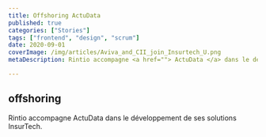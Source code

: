 ```yaml
---
title: Offshoring ActuData
published: true
categories: ["Stories"]
tags: ["frontend", "design", "scrum"]
date: 2020-09-01
coverImage: /img/articles/Aviva_and_CII_join_Insurtech_U.png
metaDescription: Rintio accompagne <a href=""> ActuData </a> dans le développement de ses solutions InsurTech.

---
```


## offshoring 

Rintio accompagne ActuData dans le développement de ses solutions InsurTech.
